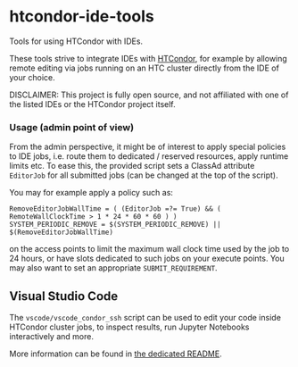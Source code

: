 # htcondor-ide-tools
Tools for using HTCondor with IDEs.

These tools strive to integrate IDEs with [HTCondor](https://htcondor.org/), for example by allowing remote editing via jobs running on an HTC cluster directly from the IDE of your choice.

DISCLAIMER: This project is fully open source, and not affiliated with one of the listed IDEs or the HTCondor project itself.

### Usage (admin point of view)
From the admin perspective, it might be of interest to apply special policies to IDE jobs, i.e. route them to dedicated / reserved resources, apply runtime limits etc. To ease this, the provided script sets a ClassAd attribute `EditorJob` for all submitted jobs (can be changed at the top of the script).

You may for example apply a policy such as:
```
RemoveEditorJobWallTime = ( (EditorJob =?= True) && ( RemoteWallClockTime > 1 * 24 * 60 * 60 ) )
SYSTEM_PERIODIC_REMOVE = $(SYSTEM_PERIODIC_REMOVE) || $(RemoveEditorJobWallTime)
```
on the access points to limit the maximum wall clock time used by the job to 24 hours, or have slots dedicated to such jobs on your execute points. You may also want to set an appropriate `SUBMIT_REQUIREMENT`.

## Visual Studio Code

The `vscode/vscode_condor_ssh` script can be used to edit your code inside HTCondor cluster jobs, to inspect results, run Jupyter Notebooks interactively and more.

More information can be found in [the dedicated README](vscode/README.md).
